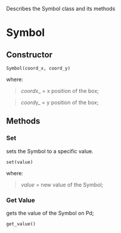 Describes the Symbol class and its methods

Symbol
======

Constructor
-----------

~~~~ {.prettyprint}
Symbol(coord_x, coord_y)
~~~~

where:

> *coord*x\_ = x position of the box;

> *coord*y\_ = y position of the box;

Methods
-------

### Set

sets the Symbol to a specific value.

~~~~ {.prettyprint}
set(value)
~~~~

where:

> *value* = new value of the Symbol;

### Get Value

gets the value of the Symbol on Pd;

~~~~ {.prettyprint}
get_value()
~~~~


